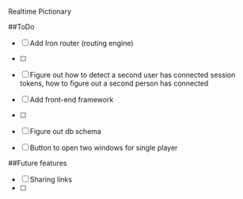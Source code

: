 Realtime Pictionary

##ToDo
- [ ] Add Iron router (routing engine)
- [ ] 
- [ ] Figure out how to detect a second user has connected session tokens, how to figure out a second person has connected
- [ ] Add front-end framework
- [ ] 
- [ ] Figure out db schema
- [ ] Button to open two windows for single player



##Future features
- [ ] Sharing links
- [ ] 